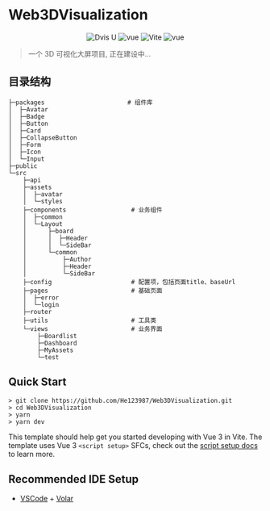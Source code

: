 # Web3DVisualization

<p align="center">
  <img src="https://img.shields.io/badge/Dvis UI-0.1.0-ff7675.svg" alt="Dvis U">
  <img src="https://img.shields.io/badge/Vue-3.2.13-41b883.svg" alt="vue">
  <img src="https://img.shields.io/badge/Vite-1.3.0-ffeaa7.svg" alt="Vite">
  <img src="https://img.shields.io/badge/Typescript-4.4.3-74b9ff.svg" alt="vue">
</p>

> 一个 3D 可视化大屏项目, 正在建设中...

## 目录结构

```shell
├─packages                       # 组件库
│  ├─Avatar
│  ├─Badge
│  ├─Button
│  ├─Card
│  ├─CollapseButton
│  ├─Form
│  ├─Icon
│  └─Input
├─public
└─src
    ├─api
    ├─assets
    │  ├─avatar
    │  └─styles
    ├─components                  # 业务组件
    │  ├─common
    │  └─Layout
    │      ├─board
    │      │  ├─Header
    │      │  └─SideBar
    │      └─common
    │          ├─Author
    │          ├─Header
    │          └─SideBar
    ├─config                      # 配置项，包括页面title、baseUrl
    ├─pages                       # 基础页面
    │  ├─error
    │  └─login
    ├─router
    ├─utils                       # 工具类
    └─views                       # 业务界面
        ├─Boardlist
        ├─Dashboard
        ├─MyAssets
        └─test
```

## Quick Start

```shell
> git clone https://github.com/He123987/Web3DVisualization.git
> cd Web3DVisualization
> yarn
> yarn dev
```

This template should help get you started developing with Vue 3 in Vite. The template uses Vue 3 `<script setup>` SFCs, check out the [script setup docs](https://v3.vuejs.org/api/sfc-script-setup.html#sfc-script-setup) to learn more.

## Recommended IDE Setup

- [VSCode](https://code.visualstudio.com/) + [Volar](https://marketplace.visualstudio.com/items?itemName=johnsoncodehk.volar)
